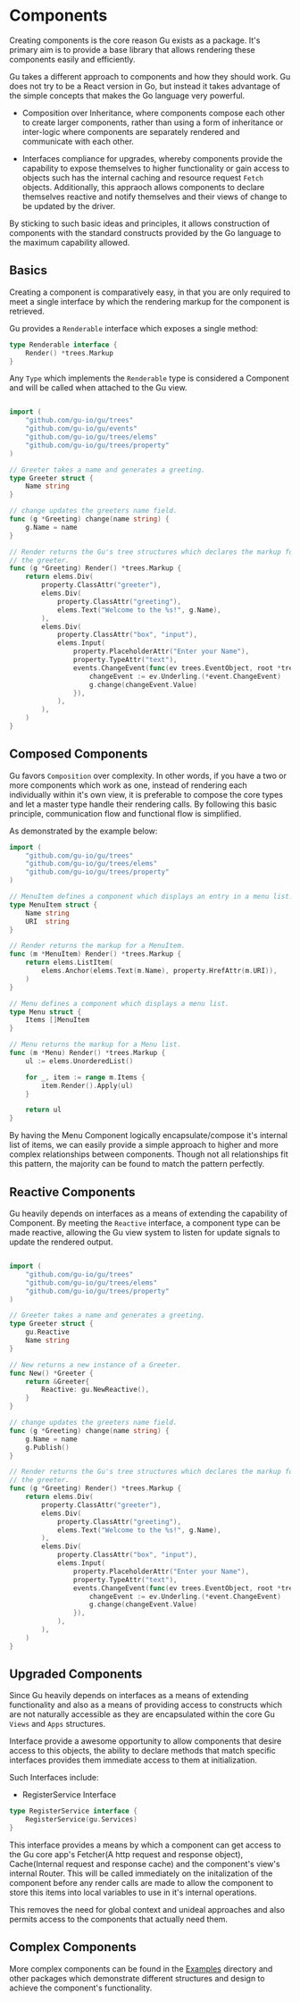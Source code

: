 Components
==========

Creating components is the core reason Gu exists as a package. It's primary aim is to provide a base library that allows rendering these components easily and efficiently.

Gu takes a different approach to components and how they should work. Gu does not try to be a React version in Go, but instead it takes advantage of the simple concepts that makes the Go language very powerful.

-	Composition over Inheritance, where components compose each other to create larger components, rather than using a form of inheritance or inter-logic where components are separately rendered and communicate with each other. 

-	Interfaces compliance for upgrades, whereby components provide the capability to expose themselves to higher functionality or gain access to objects such has the internal caching and resource request `Fetch` objects. Additionally, this appraoch allows components to declare themselves reactive and notify themselves and their views of change to be updated by the driver.

By sticking to such basic ideas and principles, it allows construction of components with the standard constructs provided by the Go language to the maximum capability allowed.

Basics
------

Creating a component is comparatively easy, in that you are only required to meet a single interface by which the rendering markup for the component is retrieved.

Gu provides a `Renderable` interface which exposes a single method:

```go
type Renderable interface {
	Render() *trees.Markup
}
```

Any `Type` which implements the `Renderable` type is considered a Component and will be called when attached to the Gu view.

```go

import (
	"github.com/gu-io/gu/trees"
	"github.com/gu-io/gu/events"
	"github.com/gu-io/gu/trees/elems"
	"github.com/gu-io/gu/trees/property"
)

// Greeter takes a name and generates a greeting.
type Greeter struct {
	Name string
}

// change updates the greeters name field.
func (g *Greeting) change(name string) {
	g.Name = name
}

// Render returns the Gu's tree structures which declares the markup for
// the greeter.
func (g *Greeting) Render() *trees.Markup {
	return elems.Div(
		property.ClassAttr("greeter"),
		elems.Div(
			property.ClassAttr("greeting"),
			elems.Text("Welcome to the %s!", g.Name),
		),
		elems.Div(
			property.ClassAttr("box", "input"),
			elems.Input(
				property.PlaceholderAttr("Enter your Name"),
				property.TypeAttr("text"),
				events.ChangeEvent(func(ev trees.EventObject, root *trees.Markup) {
					changeEvent := ev.Underling.(*event.ChangeEvent)
					g.change(changeEvent.Value)
				}),
			),
		),
	)
}
```

Composed Components
-------------------

Gu favors `Composition` over complexity. In other words, if you have a two or more components which work as one, instead of rendering each individually within it's own view, it is preferable to compose the core types and let a master type handle their rendering calls. By following this basic principle, communication flow and functional flow is simplified.

As demonstrated by the example below:

```go
import (
	"github.com/gu-io/gu/trees"
	"github.com/gu-io/gu/trees/elems"
	"github.com/gu-io/gu/trees/property"
)

// MenuItem defines a component which displays an entry in a menu list.
type MenuItem struct {
	Name string
	URI  string
}

// Render returns the markup for a MenuItem.
func (m *MenuItem) Render() *trees.Markup {
	return elems.ListItem(
		elems.Anchor(elems.Text(m.Name), property.HrefAttr(m.URI)),
	)
}

// Menu defines a component which displays a menu list.
type Menu struct {
	Items []MenuItem
}

// Menu returns the markup for a Menu list.
func (m *Menu) Render() *trees.Markup {
	ul := elems.UnorderedList()

	for _, item := range m.Items {
		item.Render().Apply(ul)
	}

	return ul
}

```

By having the Menu Component logically encapsulate/compose it's internal list of items, we can easily provide a simple approach to higher and more complex relationships between components. Though not all relationships fit this pattern, the majority can be found to match the pattern perfectly.

Reactive Components
-------------------

Gu heavily depends on interfaces as a means of extending the capability of Component. By meeting the `Reactive` interface, a component type can be made reactive, allowing the Gu view system to listen for update signals to update the rendered output.

```go

import (
	"github.com/gu-io/gu/trees"
	"github.com/gu-io/gu/trees/elems"
	"github.com/gu-io/gu/trees/property"
)

// Greeter takes a name and generates a greeting.
type Greeter struct {
	gu.Reactive
	Name string
}

// New returns a new instance of a Greeter.
func New() *Greeter {
	return &Greeter{
		Reactive: gu.NewReactive(),
	}
}

// change updates the greeters name field.
func (g *Greeting) change(name string) {
	g.Name = name
	g.Publish()
}

// Render returns the Gu's tree structures which declares the markup for
// the greeter.
func (g *Greeting) Render() *trees.Markup {
	return elems.Div(
		property.ClassAttr("greeter"),
		elems.Div(
			property.ClassAttr("greeting"),
			elems.Text("Welcome to the %s!", g.Name),
		),
		elems.Div(
			property.ClassAttr("box", "input"),
			elems.Input(
				property.PlaceholderAttr("Enter your Name"),
				property.TypeAttr("text"),
				events.ChangeEvent(func(ev trees.EventObject, root *trees.Markup) {
					changeEvent := ev.Underling.(*event.ChangeEvent)
					g.change(changeEvent.Value)
				}),
			),
		),
	)
}
```

Upgraded Components
-------------------

Since Gu heavily depends on interfaces as a means of extending functionality and also as a means of providing access to constructs which are not naturally accessible as they are encapsulated within the core Gu `Views` and `Apps` structures.

Interface provide a awesome opportunity to allow components that desire access to this objects, the ability to declare methods that match specific interfaces provides them immediate access to them at initialization.

Such Interfaces include:

-	RegisterService Interface

```go
type RegisterService interface {
	RegisterService(gu.Services)
}
```

This interface provides a means by which a component can get access to the Gu core app's Fetcher(A http request and response object), Cache(Internal request and response cache) and the component's view's internal Router. This will be called immediately on the initalization of the component before any render calls are made to allow the component to store this items into local variables to use in it's internal operations.

This removes the need for global context and unideal approaches and also permits access to the components that actually need them.

Complex Components
------------------

More complex components can be found in the [Examples](../../examples) directory and other packages which demonstrate different structures and design to achieve the component's functionality.
